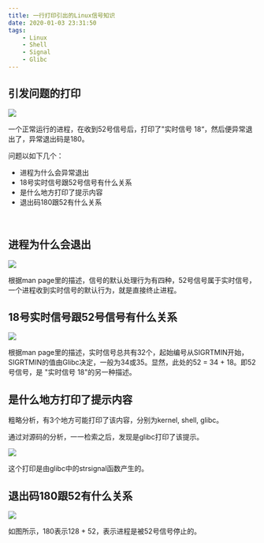 ```yaml
---
title: 一行打印引出的Linux信号知识
date: 2020-01-03 23:31:50
tags:
    - Linux
    - Shell
    - Signal
    - Glibc
---
```


## 引发问题的打印

![](shell_print.png)


一个正常运行的进程，在收到52号信号后，打印了"实时信号 18“，然后便异常退出了，异常退出码是180。

问题以如下几个：

+ 进程为什么会异常退出
+ 18号实时信号跟52号信号有什么关系
+ 是什么地方打印了提示内容
+ 退出码180跟52有什么关系

<br/>

## 进程为什么会退出

![](signal_default.png)

根据man page里的描述，信号的默认处理行为有四种，52号信号属于实时信号，一个进程收到实时信号的默认行为，就是直接终止进程。
<br/>

## 18号实时信号跟52号信号有什么关系

![](realtime.png)

根据man page里的描述，实时信号总共有32个，起始编号从SIGRTMIN开始，SIGRTMIN的值由Glibc决定，一般为34或35。显然，此处的52 = 34 + 18。即52号信号，是 "实时信号 18"的另一种描述。
<br/>

## 是什么地方打印了提示内容

粗略分析，有3个地方可能打印了该内容，分别为kernel, shell, glibc。

通过对源码的分析，一一检索之后，发现是glibc打印了该提示。

![](strsignal.png)

这个打印是由glibc中的strsignal函数产生的。
<br/>

## 退出码180跟52有什么关系

![](exit_codes.png)

如图所示，180表示128 + 52，表示进程是被52号信号停止的。
